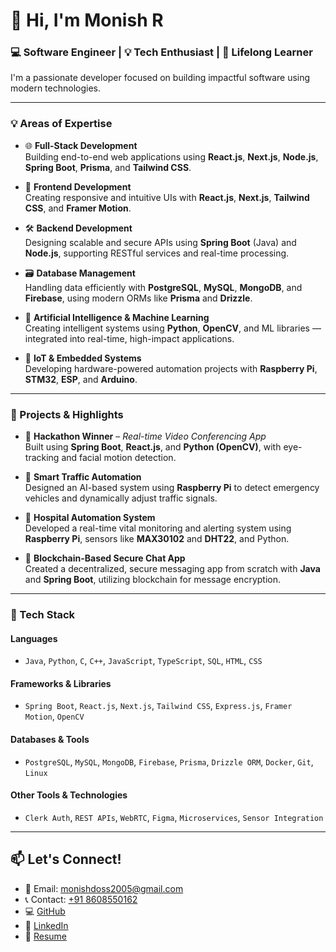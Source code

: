# 👋 Hi, I'm Monish R

### 💻 Software Engineer | 💡 Tech Enthusiast | 🎯 Lifelong Learner

I'm a passionate developer focused on building impactful software using modern technologies.

---

### 💡 Areas of Expertise

- 🌐 **Full-Stack Development**  
  Building end-to-end web applications using **React.js**, **Next.js**, **Node.js**, **Spring Boot**, **Prisma**, and **Tailwind CSS**.

- 🎨 **Frontend Development**  
  Creating responsive and intuitive UIs with **React.js**, **Next.js**, **Tailwind CSS**, and **Framer Motion**.

- 🛠️ **Backend Development**  
  Designing scalable and secure APIs using **Spring Boot** (Java) and **Node.js**, supporting RESTful services and real-time processing.

- 🗃️ **Database Management**  
  Handling data efficiently with **PostgreSQL**, **MySQL**, **MongoDB**, and **Firebase**, using modern ORMs like **Prisma** and **Drizzle**.

- 🧠 **Artificial Intelligence & Machine Learning**  
  Creating intelligent systems using **Python**, **OpenCV**, and ML libraries — integrated into real-time, high-impact applications.

- 📡 **IoT & Embedded Systems**  
  Developing hardware-powered automation projects with **Raspberry Pi**, **STM32**, **ESP**, and **Arduino**.

---

### 🚀 Projects & Highlights

- 🥇 **Hackathon Winner** – *Real-time Video Conferencing App*  
  Built using **Spring Boot**, **React.js**, and **Python (OpenCV)**, with eye-tracking and facial motion detection.

- 🤖 **Smart Traffic Automation**  
  Designed an AI-based system using **Raspberry Pi** to detect emergency vehicles and dynamically adjust traffic signals.

- 🏥 **Hospital Automation System**  
  Developed a real-time vital monitoring and alerting system using **Raspberry Pi**, sensors like **MAX30102** and **DHT22**, and Python.

- 🔐 **Blockchain-Based Secure Chat App**  
  Created a decentralized, secure messaging app from scratch with **Java** and **Spring Boot**, utilizing blockchain for message encryption.

---

### 🧰 Tech Stack

#### **Languages**  
- `Java`, `Python`, `C`, `C++`, `JavaScript`, `TypeScript`, `SQL`, `HTML`, `CSS`

#### **Frameworks & Libraries**  
- `Spring Boot`, `React.js`, `Next.js`, `Tailwind CSS`, `Express.js`, `Framer Motion`, `OpenCV`

#### **Databases & Tools**  
- `PostgreSQL`, `MySQL`, `MongoDB`, `Firebase`, `Prisma`, `Drizzle ORM`, `Docker`, `Git`, `Linux`

#### **Other Tools & Technologies**  
- `Clerk Auth`, `REST APIs`, `WebRTC`, `Figma`, `Microservices`, `Sensor Integration`

---

## 📫 Let's Connect!

- 📧 Email: [monishdoss2005@gmail.com](mailto:monishdoss2005@gmail.com)  
- 📞 Contact: [+91 8608550162](tel:+918608550162)  
- 💻 [GitHub](https://github.com/MonishDoss)  
- 🔗 [LinkedIn](https://linkedin.com/in/monishdoss)  
- 📄 [Resume](https://github.com/MonishDoss/my-resume/blob/main/Monish_R_Java_FullStack_Intern_Resume.pdf)  
